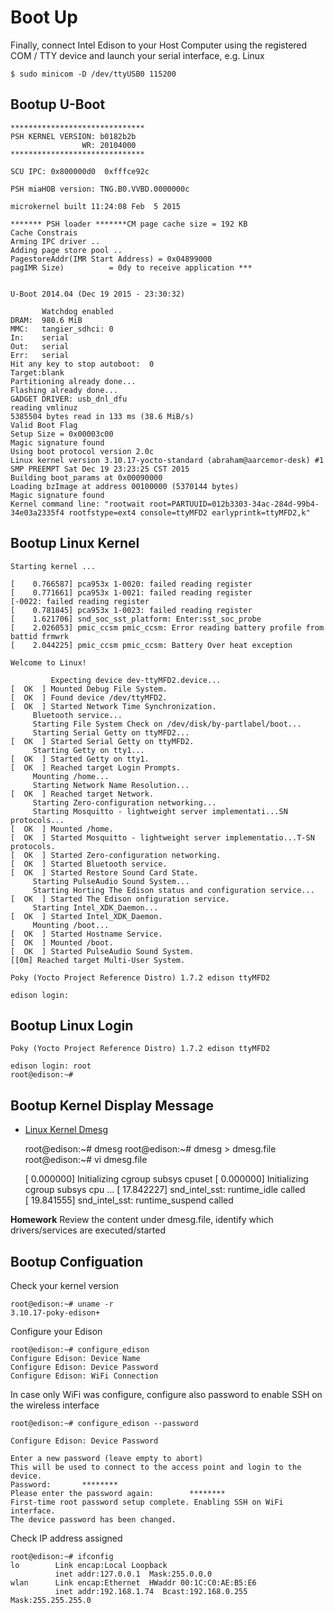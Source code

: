 Boot Up
==

Finally, connect Intel Edison to your Host Computer using the registered COM / TTY device and launch your serial interface, e.g. Linux

    $ sudo minicom -D /dev/ttyUSB0 115200

## Bootup U-Boot

    ******************************
    PSH KERNEL VERSION: b0182b2b
                    WR: 20104000
    ******************************
    
    SCU IPC: 0x800000d0  0xfffce92c
    
    PSH miaHOB version: TNG.B0.VVBD.0000000c
    
    microkernel built 11:24:08 Feb  5 2015
    
    ******* PSH loader *******CM page cache size = 192 KB 
    Cache Constrais
    Arming IPC driver ..
    Adding page store pool ..
    PagestoreAddr(IMR Start Address) = 0x04899000
    pagIMR Size)          = 0dy to receive application *** 
    
    
    U-Boot 2014.04 (Dec 19 2015 - 23:30:32)

           Watchdog enabled
    DRAM:  980.6 MiB
    MMC:   tangier_sdhci: 0
    In:    serial
    Out:   serial
    Err:   serial
    Hit any key to stop autoboot:  0 
    Target:blank
    Partitioning already done...
    Flashing already done...
    GADGET DRIVER: usb_dnl_dfu
    reading vmlinuz
    5385504 bytes read in 133 ms (38.6 MiB/s)
    Valid Boot Flag
    Setup Size = 0x00003c00
    Magic signature found
    Using boot protocol version 2.0c
    Linux kernel version 3.10.17-yocto-standard (abraham@aarcemor-desk) #1 SMP PREEMPT Sat Dec 19 23:23:25 CST 2015
    Building boot_params at 0x00090000
    Loading bzImage at address 00100000 (5370144 bytes)
    Magic signature found
    Kernel command line: "rootwait root=PARTUUID=012b3303-34ac-284d-99b4-34e03a2335f4 rootfstype=ext4 console=ttyMFD2 earlyprintk=ttyMFD2,k"

## Bootup Linux Kernel

    Starting kernel ...
    
    [    0.766587] pca953x 1-0020: failed reading register
    [    0.771661] pca953x 1-0021: failed reading register
    [-0022: failed reading register
    [    0.781845] pca953x 1-0023: failed reading register
    [    1.621706] snd_soc_sst_platform: Enter:sst_soc_probe
    [    2.026053] pmic_ccsm pmic_ccsm: Error reading battery profile from battid frmwrk
    [    2.044225] pmic_ccsm pmic_ccsm: Battery Over heat exception

    Welcome to Linux!
    
             Expecting device dev-ttyMFD2.device...
    [  OK  ] Mounted Debug File System.
    [  OK  ] Found device /dev/ttyMFD2.
    [  OK  ] Started Network Time Synchronization.
         Bluetooth service...
         Starting File System Check on /dev/disk/by-partlabel/boot...
         Starting Serial Getty on ttyMFD2...
    [  OK  ] Started Serial Getty on ttyMFD2.
         Starting Getty on tty1...
    [  OK  ] Started Getty on tty1.
    [  OK  ] Reached target Login Prompts.
         Mounting /home...
         Starting Network Name Resolution...
    [  OK  ] Reached target Network.
         Starting Zero-configuration networking...
         Starting Mosquitto - lightweight server implementati...SN protocols...
    [  OK  ] Mounted /home.
    [  OK  ] Started Mosquitto - lightweight server implementatio...T-SN protocols.
    [  OK  ] Started Zero-configuration networking.
    [  OK  ] Started Bluetooth service.
    [  OK  ] Started Restore Sound Card State.
         Starting PulseAudio Sound System...
         Starting Horting The Edison status and configuration service...
    [  OK  ] Started The Edison onfiguration service.
         Starting Intel_XDK_Daemon...
    [  OK  ] Started Intel_XDK_Daemon.
         Mounting /boot...
    [  OK  ] Started Hostname Service.
    [  OK  ] Mounted /boot.
    [  OK  ] Started PulseAudio Sound System.
    [[0m] Reached target Multi-User System.
    
    Poky (Yocto Project Reference Distro) 1.7.2 edison ttyMFD2
    
    edison login: 


## Bootup Linux Login

    Poky (Yocto Project Reference Distro) 1.7.2 edison ttyMFD2
    
    edison login: root
    root@edison:~# 


## Bootup Kernel Display Message

- [Linux Kernel Dmesg](https://en.wikipedia.org/wiki/Dmesg)


    root@edison:~# dmesg
    root@edison:~# dmesg > dmesg.file
    root@edison:~# vi dmesg.file
    
    [    0.000000] Initializing cgroup subsys cpuset
    [    0.000000] Initializing cgroup subsys cpu
    ...
    [   17.842227] snd_intel_sst: runtime_idle called                               
    [   19.841555] snd_intel_sst: runtime_suspend called

__Homework__ Review the content under dmesg.file, identify which drivers/services are executed/started

## Bootup Configuation

Check your kernel version

    root@edison:~# uname -r
    3.10.17-poky-edison+

Configure your Edison

    root@edison:~# configure_edison
    Configure Edison: Device Name
    Configure Edison: Device Password
    Configure Edison: WiFi Connection

In case only WiFi was configure, configure also password to enable SSH on the wireless interface

    root@edison:~# configure_edison --password
    
    Configure Edison: Device Password
    
    Enter a new password (leave empty to abort)
    This will be used to connect to the access point and login to the device.
    Password:       ********
    Please enter the password again:        ********
    First-time root password setup complete. Enabling SSH on WiFi interface.
    The device password has been changed.

Check IP address assigned

    root@edison:~# ifconfig
    lo        Link encap:Local Loopback  
              inet addr:127.0.0.1  Mask:255.0.0.0
    wlan      Link encap:Ethernet  HWaddr 00:1C:C0:AE:B5:E6  
              inet addr:192.168.1.74  Bcast:192.168.0.255  Mask:255.255.255.0

